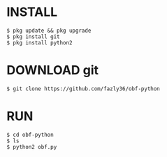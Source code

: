 # INSTALL
```
$ pkg update && pkg upgrade
$ pkg install git
$ pkg install python2
```
# DOWNLOAD git
```
$ git clone https://github.com/fazly36/obf-python
```
# RUN
```
$ cd obf-python
$ ls
$ python2 obf.py
```
